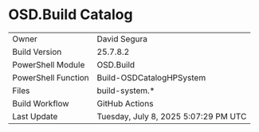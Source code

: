 ﻿# OSD.Build Catalog

| | |
|-|-|
| Owner | David Segura |
| Build Version | 25.7.8.2 |
| PowerShell Module | OSD.Build |
| PowerShell Function | Build-OSDCatalogHPSystem |
| Files | build-system.* |
| Build Workflow | GitHub Actions |
| Last Update | Tuesday, July 8, 2025 5:07:29 PM UTC |
